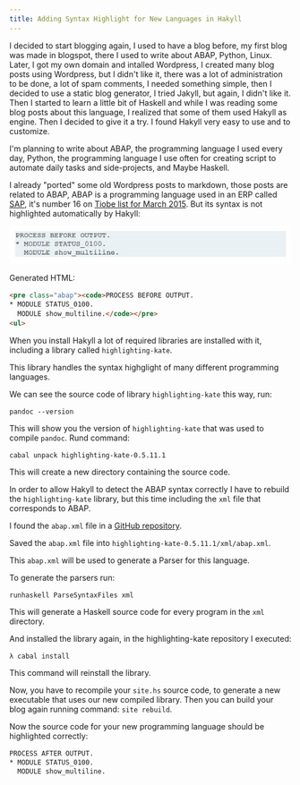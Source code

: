 ```yaml
---
title: Adding Syntax Highlight for New Languages in Hakyll
---
```


I decided to start blogging again, I used to have a blog before, my first blog
was made in blogspot, there I used to write about ABAP, Python, Linux. Later,
I got my own domain and intalled Wordpress, I created many blog posts using
Wordpress, but I didn't like it, there was a lot of administration to be done,
a lot of spam comments, I needed something simple, then I decided to use
a static blog generator, I tried Jakyll, but again, I didn't like it. Then
I started to learn a little bit of Haskell and while I was reading some blog
posts about this language, I realized that some of them used Hakyll as engine.
Then I decided to give it a try. I found Hakyll very easy to use and to
customize.

I'm planning to write about ABAP, the programming language I used every day,
Python, the programming language I use often for creating script to automate
daily tasks and side-projects, and Maybe Haskell.

I already "ported" some old Wordpress posts to markdown, those posts are
related to ABAP, ABAP is a programming language used in an ERP called [SAP](http://sap.com), it's
number 16 on [Tiobe list for March 2015](http://www.tiobe.com/index.php/content/paperinfo/tpci/index.html). 
But its syntax is not highlighted automatically by Hakyll:

![](/images/hakyll.jpg)

Generated HTML:

```html
<pre class="abap"><code>PROCESS BEFORE OUTPUT.
* MODULE STATUS_0100.
  MODULE show_multiline.</code></pre>
<ul>
```

When you install Hakyll a lot of required libraries are installed with it,
including a library called `highlighting-kate`.

This library handles the syntax highglight of many different programming
languages. 

We can see the source code of library `highlighting-kate` this way, run:

```
pandoc --version
```

This will show you the version of `highlighting-kate` that was used to compile
`pandoc`. Rund command:

```
cabal unpack highlighting-kate-0.5.11.1 
```

This will create a new directory containing the source code.

In order to allow Hakyll to detect the ABAP syntax
correctly I have to rebuild the `highlighting-kate` library, but this time
including the `xml` file that corresponds to ABAP.

I found the `abap.xml` file in a [GitHub repository](https://github.com/PonyEdit/PonyEdit/blob/master/syntaxdefs/abap.xml).

Saved the `abap.xml` file into `highlighting-kate-0.5.11.1/xml/abap.xml`.

This `abap.xml` will be used to generate a Parser for this language.

To generate  the parsers run:

```
runhaskell ParseSyntaxFiles xml
```

This will generate a Haskell source code for every program in the `xml` directory.

And installed the library again, in the highlighting-kate repository
I executed:

```shell
λ cabal install
```

This command will reinstall the library.

Now, you have to recompile your `site.hs` source code, to generate a new
executable that uses our new compiled library. Then you can build your blog
again running command: `site rebuild`.

Now the source code for your new programming language should be highlighted correctly:

```abap
PROCESS AFTER OUTPUT.
* MODULE STATUS_0100.
  MODULE show_multiline.
```


